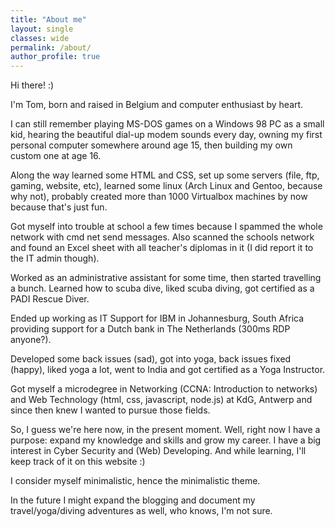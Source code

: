 ```yaml
---
title: "About me"
layout: single
classes: wide
permalink: /about/
author_profile: true
---
```


Hi there! :) 

I'm Tom, born and raised in Belgium and computer enthusiast by heart.

I can still remember playing MS-DOS games on a Windows 98 PC as a small kid, hearing the beautiful dial-up modem sounds every day, owning my first personal computer somewhere around age 15, then building my own custom one at age 16.

Along the way learned some HTML and CSS, set up some servers (file, ftp, gaming, website, etc), learned some linux (Arch Linux and Gentoo, because why not), probably created more than 1000 Virtualbox machines by now because that's just fun.

Got myself into trouble at school a few times because I spammed the whole network with cmd net send messages. Also scanned the schools network and found an Excel sheet with all teacher's diplomas in it (I did report it to the IT admin though). 

Worked as an administrative assistant for some time, then started travelling a bunch. Learned how to scuba dive, liked scuba diving, got certified as a PADI Rescue Diver. 

Ended up working as IT Support for IBM in Johannesburg, South Africa providing support for a Dutch bank in The Netherlands (300ms RDP anyone?). 

Developed some back issues (sad), got into yoga, back issues fixed (happy), liked yoga a lot, went to India and got certified as a Yoga Instructor.

Got myself a microdegree in Networking (CCNA: Introduction to networks) and Web Technology (html, css, javascript, node.js) at KdG, Antwerp and since then knew I wanted to pursue those fields.

So, I guess we're here now, in the present moment. Well, right now I have a purpose: expand my knowledge and skills and grow my career.
I have a big interest in Cyber Security and (Web) Developing.
And while learning, I'll keep track of it on this website :)

I consider myself minimalistic, hence the minimalistic theme.

In the future I might expand the blogging and document my travel/yoga/diving adventures as well, who knows, I'm not sure.